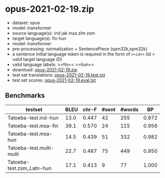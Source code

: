# opus-2021-02-19.zip

* dataset: opus
* model: transformer
* source language(s): ind jak msa zlm zsm
* target language(s): fin hun
* model: transformer
* pre-processing: normalization + SentencePiece (spm32k,spm32k)
* a sentence initial language token is required in the form of `>>id<<` (id = valid target language ID)
* valid language labels: >>fin<< >>hun<<
* download: [opus-2021-02-19.zip](https://object.pouta.csc.fi/Tatoeba-MT-models/cpp-fiu/opus-2021-02-19.zip)
* test set translations: [opus-2021-02-19.test.txt](https://object.pouta.csc.fi/Tatoeba-MT-models/cpp-fiu/opus-2021-02-19.test.txt)
* test set scores: [opus-2021-02-19.eval.txt](https://object.pouta.csc.fi/Tatoeba-MT-models/cpp-fiu/opus-2021-02-19.eval.txt)

## Benchmarks

| testset | BLEU  | chr-F | #sent | #words | BP |
|---------|-------|-------|-------|--------|----|
| Tatoeba-test.ind-hun 	| 13.0 	| 0.447 	| 42 	| 255 	| 0.972 |
| Tatoeba-test.msa-fin 	| 39.1 	| 0.570 	| 24 	| 115 	| 0.956 |
| Tatoeba-test.msa-hun 	| 14.5 	| 0.439 	| 51 	| 332 	| 0.982 |
| Tatoeba-test.multi-multi 	| 22.7 	| 0.487 	| 75 	| 449 	| 0.950 |
| Tatoeba-test.zsm_Latn-hun 	| 17.1 	| 0.413 	| 9 	| 77 	| 1.000 |

